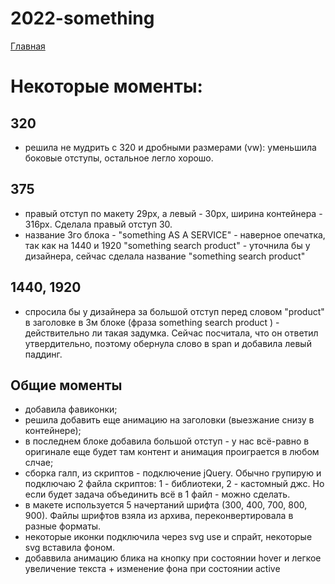 # 2022-something

<a href="https://lia5.github.io/2022-something/assets/">Главная</a>

# Некоторые моменты:
## 320
- решила не мудрить с 320 и дробными размерами (vw): уменьшила боковые отступы, остальное легло хорошо.

## 375
- правый отступ по макету 29рх, а левый - 30рх, ширина контейнера - 316рх.
Сделала правый отступ 30.
- название 3го блока - "something AS A SERVICE" - наверное опечатка, так как на 1440 и 1920 "something search product" - уточнила бы у дизайнера, сейчас сделала название "something search product"

## 1440, 1920
- спросила бы у дизайнера за большой отступ перед словом "product" в заголовке в 3м блоке (фраза something search product ) - действительно ли такая задумка. Сейчас посчитала, что он ответил утвердительно, поэтому обернула слово в span и добавила левый паддинг.

## Общие моменты
- добавила фавиконки;
- решила добавить еще анимацию на заголовки (выезжание снизу в контейнере);
- в последнем блоке добавила большой отступ - у нас всё-равно в оригинале еще будет там контент и анимация проиграется в любом слчае;
- сборка галп, из скриптов - подключение jQuery. Обычно групирую и подключаю 2 файла скриптов: 1 - библиотеки, 2 - кастомный джс. Но если будет задача объединить всё в 1 файл - можно сделать.
- в макете используется 5 начертаний шрифта (300, 400, 700, 800, 900). Файлы шрифтов взяла из архива, переконвертировала в разные форматы.
- некоторые иконки подключила через svg use и спрайт, некоторые svg вставила фоном.
- добаввила анимацию блика на кнопку при состоянии hover и легкое увеличение текста + изменение фона при состоянии active